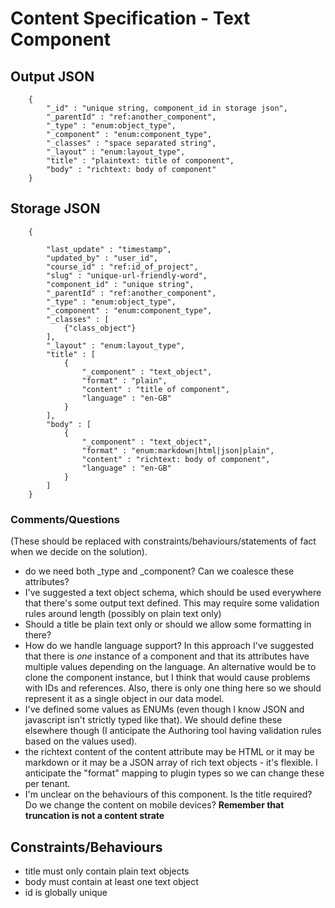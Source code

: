 # Content Specification - Text Component

## Output JSON

		{
			"_id" : "unique string, component_id in storage json",
			"_parentId"	: "ref:another_component",
			"_type"	: "enum:object_type",
			"_component" : "enum:component_type",
			"_classes" : "space separated string",
			"_layout" : "enum:layout_type",
			"title" : "plaintext: title of component",
			"body" : "richtext: body of component"
		}
## Storage JSON
		{
		
			"last_update" : "timestamp",
			"updated_by" : "user_id",
			"course_id" : "ref:id_of_project",
			"slug" : "unique-url-friendly-word",
			"component_id" : "unique string",
			"_parentId"	: "ref:another_component",
			"_type"	: "enum:object_type",
			"_component" : "enum:component_type",
			"_classes" : [
				{"class_object"}
			],
			"_layout" : "enum:layout_type",
			"title" : [
				{
					"_component" : "text_object",
					"format" : "plain",
					"content" : "title of component",
					"language" : "en-GB"
				}
			],
			"body" : [
				{
					"_component" : "text_object",
					"format" : "enum:markdown|html|json|plain",
					"content" : "richtext: body of component",
					"language" : "en-GB"
				}
			]
		}
		
### Comments/Questions
(These should be replaced with constraints/behaviours/statements of fact when we decide on the solution).

* do we need both \_type and \_component? Can we coalesce these attributes?
* I've suggested a text object schema, which should be used everywhere that there's some output text defined. This may require some validation rules around length (possibly on plain text only)
* Should a title be plain text only or should we allow some formatting in there?
* How do we handle language support? In this approach I've suggested that there is _one_ instance of a component and that its attributes have multiple values depending on the language. An alternative would be to clone the component instance, but I think that would cause problems with IDs and references.  Also, there is only one thing here so we should represent it as a single object in our data model.
* I've defined some values as ENUMs (even though I know JSON and javascript isn't strictly typed like that). We should define these elsewhere though (I anticipate the Authoring tool having validation rules based on the values used).
* the richtext content of the content attribute may be HTML or it may be markdown or it may be a JSON array of rich text objects - it's flexible.  I anticipate the "format" mapping to plugin types so we can change these per tenant.
* I'm unclear on the behaviours of this component. Is the title required? Do we change the content on mobile devices? **Remember that truncation is not a content strate** 

## Constraints/Behaviours
* title must only contain plain text objects 
* body must contain at least one text object 
* id is globally unique 
